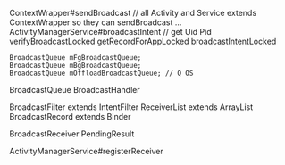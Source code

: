 ContextWrapper#sendBroadcast // all Activity and Service extends ContextWrapper so they can sendBroadcast
    ...
    ActivityManagerService#broadcastIntent // get Uid Pid
        verifyBroadcastLocked
        getRecordForAppLocked
        broadcastIntentLocked
        
        

    BroadcastQueue mFgBroadcastQueue;
    BroadcastQueue mBgBroadcastQueue;
    BroadcastQueue mOffloadBroadcastQueue; // Q OS

BroadcastQueue
    BroadcastHandler
    
BroadcastFilter extends IntentFilter
ReceiverList extends ArrayList<BroadcastFilter>
BroadcastRecord extends Binder

BroadcastReceiver
    PendingResult
    
    
ActivityManagerService#registerReceiver
